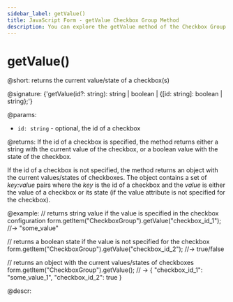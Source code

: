 ```yaml
---
sidebar_label: getValue()
title: JavaScript Form - getValue Checkbox Group Method 
description: You can explore the getValue method of the Checkbox Group control of Form in the documentation of the DHTMLX JavaScript UI library. Browse developer guides and API reference, try out code examples and live demos, and download a free 30-day evaluation version of DHTMLX Suite.
---
```


# getValue()

@short: returns the current value/state of a checkbox(s)

@signature: {'getValue(id?: string): string | boolean | {[id: string]: boolean | string};'}

@params:
- `id: string` - optional, the id of a checkbox

@returns:
If the id of a checkbox is specified, the method returns either a string with the current value of the checkbox, or a boolean value with the state of the checkbox.

If the id of a checkbox is not specified, the method returns an object with the current values/states of checkboxes. The object contains a set of *key:value* pairs where the *key* is the id of a checkbox and the *value* is either the value of a checkbox or its state (if the value attribute is not specified for the checkbox).

@example:
// returns string value if the value is specified in the checkbox configuration
form.getItem("CheckboxGroup").getValue("checkbox_id_1"); //-> "some_value"
 
// returns a boolean state if the value is not specified for the checkbox
form.getItem("CheckboxGroup").getValue("checkbox_id_2"); //-> true/false

// returns an object with the current values/states of checkboxes
form.getItem("CheckboxGroup").getValue(); 
// -> { "checkbox_id_1": "some_value_1",  "checkbox_id_2": true }

@descr: